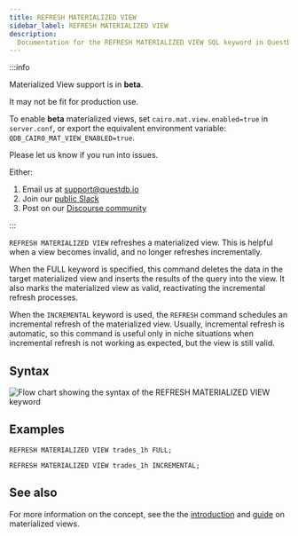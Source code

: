 ```yaml
---
title: REFRESH MATERIALIZED VIEW
sidebar_label: REFRESH MATERIALIZED VIEW
description:
  Documentation for the REFRESH MATERIALIZED VIEW SQL keyword in QuestDB.
---
```


:::info

Materialized View support is in **beta**.

It may not be fit for production use.

To enable **beta** materialized views, set `cairo.mat.view.enabled=true` in `server.conf`, or export the equivalent
environment variable: `QDB_CAIRO_MAT_VIEW_ENABLED=true`.

Please let us know if you run into issues.

Either:

1. Email us at [support@questdb.io](mailto:support@questdb.io)
2. Join our [public Slack](https://slack.questdb.com/)
3. Post on our [Discourse community](https://community.questdb.com/)

:::


`REFRESH MATERIALIZED VIEW` refreshes a materialized view. This is helpful when a view
becomes invalid, and no longer refreshes incrementally.

When the FULL keyword is specified, this command deletes the data in the target
materialized view and inserts the results of the query into the view. It also
marks the materialized view as valid, reactivating the incremental
refresh processes.

When the `INCREMENTAL` keyword is used, the `REFRESH` command schedules an incremental
refresh of the materialized view. Usually, incremental refresh is automatic, so
this command is useful only in niche situations when incremental refresh is not working
as expected, but the view is still valid.

## Syntax

![Flow chart showing the syntax of the REFRESH MATERIALIZED VIEW keyword](/images/docs/diagrams/refreshMatView.svg)

## Examples

```questdb-sql
REFRESH MATERIALIZED VIEW trades_1h FULL;
```

```questdb-sql
REFRESH MATERIALIZED VIEW trades_1h INCREMENTAL;
```

## See also

For more information on the concept, see the
the [introduction](/docs/concept/mat-views/) and [guide](/docs/guides/mat-views/)
on materialized views.